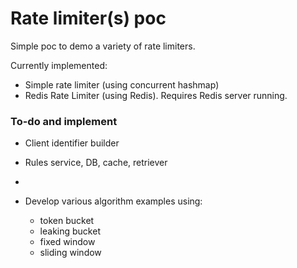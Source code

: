 # Rate limiter(s) poc

Simple poc to demo a variety of rate limiters.

Currently implemented:

- Simple rate limiter (using concurrent hashmap)
- Redis Rate Limiter (using Redis). Requires Redis server running.

### To-do and implement

- Client identifier builder
- Rules service, DB, cache, retriever
- 

- Develop various algorithm examples using:
  - token bucket
  - leaking bucket
  - fixed window
  - sliding window